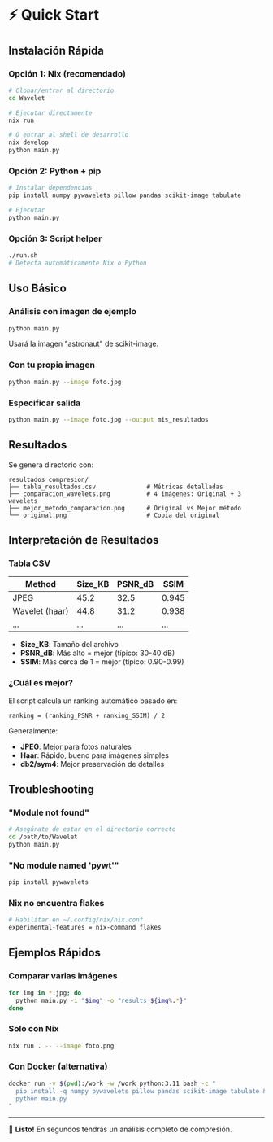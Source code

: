 # ⚡ Quick Start

## Instalación Rápida

### Opción 1: Nix (recomendado)

```bash
# Clonar/entrar al directorio
cd Wavelet

# Ejecutar directamente
nix run

# O entrar al shell de desarrollo
nix develop
python main.py
```

### Opción 2: Python + pip

```bash
# Instalar dependencias
pip install numpy pywavelets pillow pandas scikit-image tabulate

# Ejecutar
python main.py
```

### Opción 3: Script helper

```bash
./run.sh
# Detecta automáticamente Nix o Python
```

## Uso Básico

### Análisis con imagen de ejemplo

```bash
python main.py
```

Usará la imagen "astronaut" de scikit-image.

### Con tu propia imagen

```bash
python main.py --image foto.jpg
```

### Especificar salida

```bash
python main.py --image foto.jpg --output mis_resultados
```

## Resultados

Se genera directorio con:

```
resultados_compresion/
├── tabla_resultados.csv              # Métricas detalladas
├── comparacion_wavelets.png          # 4 imágenes: Original + 3 wavelets
├── mejor_metodo_comparacion.png      # Original vs Mejor método
└── original.png                      # Copia del original
```

## Interpretación de Resultados

### Tabla CSV

| Method | Size_KB | PSNR_dB | SSIM |
|--------|---------|---------|------|
| JPEG | 45.2 | 32.5 | 0.945 |
| Wavelet (haar) | 44.8 | 31.2 | 0.938 |
| ... | ... | ... | ... |

- **Size_KB**: Tamaño del archivo
- **PSNR_dB**: Más alto = mejor (típico: 30-40 dB)
- **SSIM**: Más cerca de 1 = mejor (típico: 0.90-0.99)

### ¿Cuál es mejor?

El script calcula un ranking automático basado en:
```
ranking = (ranking_PSNR + ranking_SSIM) / 2
```

Generalmente:
- **JPEG**: Mejor para fotos naturales
- **Haar**: Rápido, bueno para imágenes simples
- **db2/sym4**: Mejor preservación de detalles

## Troubleshooting

### "Module not found"
```bash
# Asegúrate de estar en el directorio correcto
cd /path/to/Wavelet
python main.py
```

### "No module named 'pywt'"
```bash
pip install pywavelets
```

### Nix no encuentra flakes
```bash
# Habilitar en ~/.config/nix/nix.conf
experimental-features = nix-command flakes
```

## Ejemplos Rápidos

### Comparar varias imágenes

```bash
for img in *.jpg; do
  python main.py -i "$img" -o "results_${img%.*}"
done
```

### Solo con Nix

```bash
nix run . -- --image foto.png
```

### Con Docker (alternativa)

```bash
docker run -v $(pwd):/work -w /work python:3.11 bash -c "
  pip install -q numpy pywavelets pillow pandas scikit-image tabulate &&
  python main.py
"
```

---

🚀 **Listo!** En segundos tendrás un análisis completo de compresión.

